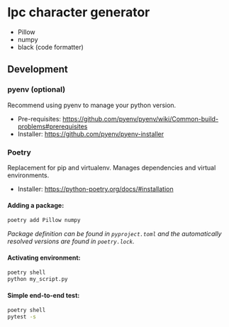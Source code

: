 # lpc character generator

- Pillow
- numpy
- black (code formatter)

## Development

### pyenv (optional)

Recommend using pyenv to manage your python version.

- Pre-requisites: https://github.com/pyenv/pyenv/wiki/Common-build-problems#prerequisites
- Installer: https://github.com/pyenv/pyenv-installer

### Poetry

Replacement for pip and virtualenv. Manages dependencies and virtual environments.

- Installer: https://python-poetry.org/docs/#installation

#### Adding a package:

```bash
poetry add Pillow numpy
```

_Package definition can be found in `pyproject.toml` and the automatically resolved versions are found in `poetry.lock`._

#### Activating environment:

```bash
poetry shell
python my_script.py
```

#### Simple end-to-end test:

```bash
poetry shell
pytest -s
```
